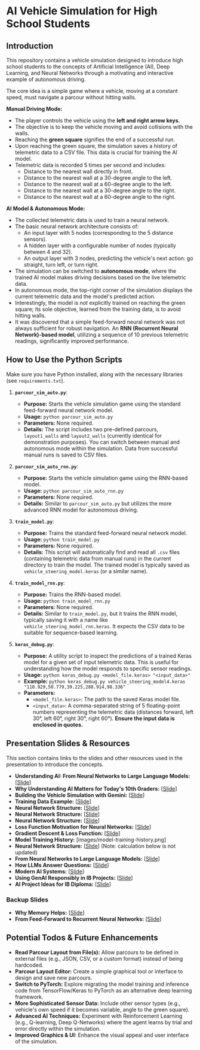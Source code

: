 # AI Vehicle Simulation for High School Students

## Introduction

This repository contains a vehicle simulation designed to introduce high school students to the concepts of Artificial Intelligence (AI), Deep Learning, and Neural Networks through a motivating and interactive example of autonomous driving.

The core idea is a simple game where a vehicle, moving at a constant speed, must navigate a parcour without hitting walls.

**Manual Driving Mode:**
* The player controls the vehicle using the **left and right arrow keys**.
* The objective is to keep the vehicle moving and avoid collisions with the walls.
* Reaching the **green square** signifies the end of a successful run.
* Upon reaching the green square, the simulation saves a history of telemetric data to a CSV file. This data is crucial for training the AI model.
* Telemetric data is recorded 5 times per second and includes:
    * Distance to the nearest wall directly in front.
    * Distance to the nearest wall at a 30-degree angle to the left.
    * Distance to the nearest wall at a 60-degree angle to the left.
    * Distance to the nearest wall at a 30-degree angle to the right.
    * Distance to the nearest wall at a 60-degree angle to the right.

**AI Model & Autonomous Mode:**
* The collected telemetric data is used to train a neural network.
* The basic neural network architecture consists of:
    * An input layer with 5 nodes (corresponding to the 5 distance sensors).
    * A hidden layer with a configurable number of nodes (typically between 4 and 32).
    * An output layer with 3 nodes, predicting the vehicle's next action: go straight, turn left, or turn right.
* The simulation can be switched to **autonomous mode**, where the trained AI model makes driving decisions based on the live telemetric data.
* In autonomous mode, the top-right corner of the simulation displays the current telemetric data and the model's predicted action.
* Interestingly, the model is *not* explicitly trained on reaching the green square; its sole objective, learned from the training data, is to avoid hitting walls.
* It was discovered that a simple feed-forward neural network was not always sufficient for robust navigation. An **RNN (Recurrent Neural Network)-based model**, utilizing a sequence of 10 previous telemetric readings, significantly improved performance.

## How to Use the Python Scripts

Make sure you have Python installed, along with the necessary libraries (see `requirements.txt`).

1.  **`parcour_sim_auto.py`**:
    * **Purpose:** Starts the vehicle simulation game using the standard feed-forward neural network model.
    * **Usage:** `python parcour_sim_auto.py`
    * **Parameters:** None required.
    * **Details:** The script includes two pre-defined parcours, `layout1_walls` and `layout2_walls` (currently identical for demonstration purposes). You can switch between manual and autonomous mode within the simulation. Data from successful manual runs is saved to CSV files.

2.  **`parcour_sim_auto_rnn.py`**:
    * **Purpose:** Starts the vehicle simulation game using the RNN-based model.
    * **Usage:** `python parcour_sim_auto_rnn.py`
    * **Parameters:** None required.
    * **Details:** Similar to `parcour_sim_auto.py` but utilizes the more advanced RNN model for autonomous driving.

3.  **`train_model.py`**:
    * **Purpose:** Trains the standard feed-forward neural network model.
    * **Usage:** `python train_model.py`
    * **Parameters:** None required.
    * **Details:** This script will automatically find and read all `.csv` files (containing telemetric data from manual runs) in the current directory to train the model. The trained model is typically saved as `vehicle_steering_model.keras` (or a similar name).

4.  **`train_model_rnn.py`**:
    * **Purpose:** Trains the RNN-based model.
    * **Usage:** `python train_model_rnn.py`
    * **Parameters:** None required.
    * **Details:** Similar to `train_model.py`, but it trains the RNN model, typically saving it with a name like `vehicle_steering_model_rnn.keras`. It expects the CSV data to be suitable for sequence-based learning.

5.  **`keras_debug.py`**:
    * **Purpose:** A utility script to inspect the predictions of a trained Keras model for a given set of input telemetric data. This is useful for understanding how the model responds to specific sensor readings.
    * **Usage:** `python keras_debug.py <model_file.keras> "<input_data>"`
    * **Example:** `python keras_debug.py vehicle_steering_model4.keras "110.929,50.779,39.225,288.914,98.336"`
    * **Parameters:**
        * `<model_file.keras>`: The path to the saved Keras model file.
        * `<input_data>`: A comma-separated string of 5 floating-point numbers representing the telemetric data (distances forward, left 30°, left 60°, right 30°, right 60°). **Ensure the input data is enclosed in quotes.**

## Presentation Slides & Resources

This section contains links to the slides and other resources used in the presentation to introduce the concepts.

* **Understanding AI: From Neural Networks to Large Language Models:** [[Slide](https://claude.ai/public/artifacts/40087620-452a-4d45-babc-a361dacc55be)]
* **Why Understanding AI Matters for Today's 10th Graders:** [[Slide](https://claude.ai/public/artifacts/08998e11-30dc-45cd-9bcd-497867a2a09d)]
* **Building the Vehicle Simulation with Gemini:** [[Slide](https://claude.ai/public/artifacts/da36f44c-240c-428b-840a-2ef480caa129)]
* **Training Data Example:** [[Slide](https://claude.ai/public/artifacts/201a1d14-bcd6-4661-bf99-a012d174b83b)]
* **Neural Network Structure:** [[Slide](https://claude.ai/public/artifacts/06a01d25-5a43-460b-8cb0-aa2c3c136154)]
* **Neural Network Structure:** [[Slide](https://claude.ai/public/artifacts/ee23a3a1-e9b3-4491-b79a-9fc56f33aecb)]
* **Neural Network Structure:** [[Slide](https://claude.ai/public/artifacts/3e414c02-2f0c-4b3e-98a1-942792b76f1c)]
* **Loss Function Motivation for Neural Networks:** [[Slide](https://claude.ai/public/artifacts/6de48b25-cb69-487c-b995-29eb3720d9ab)]
* **Gradient Descent & Loss Function:** [[Slide](https://claude.ai/public/artifacts/254054ae-a8da-40b1-9c15-fd22a002880a)]
* **Model Training History:** [images/model-training-history.png]
* **Neural Network Structure:** [[Slide](https://claude.ai/public/artifacts/5aab3942-c5f8-4fac-b2c0-798427d1650e)] (Note: calculation below is not updated)
* **From Neural Networks to Large Language Models:** [[Slide](https://claude.ai/public/artifacts/6f0d2988-9ea5-4be1-9f20-6142956989a4)]
* **How LLMs Answer Questions:** [[Slide](https://claude.ai/public/artifacts/5d64498b-587a-410c-97f1-ab776f1c4ab7)]
* **Modern AI Systems:** [[Slide](https://claude.ai/public/artifacts/157d8b08-4e34-44e7-962f-4954cc8bfc27)]
* **Using GenAI Responsibly in IB Projects:** [[Slide](https://claude.ai/public/artifacts/ccf0c3ff-3598-4bba-b580-c8776290f555)]
* **AI Project Ideas for IB Diploma:** [[Slide](https://claude.ai/public/artifacts/57dc60bc-4dc3-484f-ad36-9000860e6b24)]

### Backup Slides

* **Why Memory Helps:** [[Slide](https://claude.ai/public/artifacts/ed64cae3-2dc4-4d83-aeeb-12d6817bd36f)]
* **From Feed-Forward to Recurrent Neural Networks:** [[Slide](https://claude.ai/public/artifacts/64f71205-b6b0-4114-b871-79b1e2b46080)]


## Potential Todos & Future Enhancements

* **Read Parcour Layout from File(s):** Allow parcours to be defined in external files (e.g., JSON, CSV, or a custom format) instead of being hardcoded.
* **Parcour Layout Editor:** Create a simple graphical tool or interface to design and save new parcours.
* **Switch to PyTorch:** Explore migrating the model training and inference code from TensorFlow/Keras to PyTorch as an alternative deep learning framework.
* **More Sophisticated Sensor Data:** Include other sensor types (e.g., vehicle's own speed if it becomes variable, angle to the green square).
* **Advanced AI Techniques:** Experiment with Reinforcement Learning (e.g., Q-learning, Deep Q-Networks) where the agent learns by trial and error directly within the simulation.
* **Improved Graphics & UI:** Enhance the visual appeal and user interface of the simulation.
